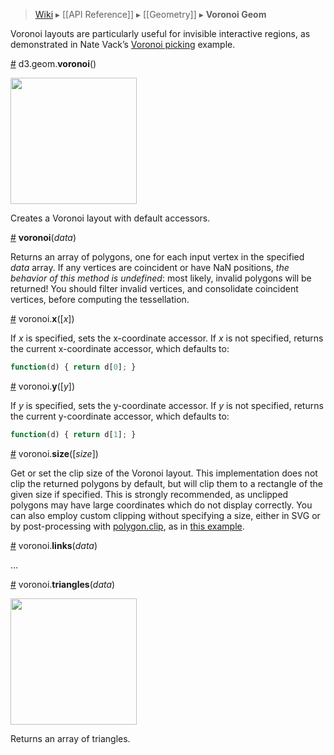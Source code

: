 > [Wiki](Home) ▸ [[API Reference]] ▸ [[Geometry]] ▸ **Voronoi Geom**

Voronoi layouts are particularly useful for invisible interactive regions, as demonstrated in Nate Vack’s [Voronoi picking](http://bl.ocks.org/njvack/1405439) example.

<a name="voronoi" href="#wiki-voronoi">#</a> d3.geom.<b>voronoi</b>()

<a href="http://bl.ocks.org/4060366"><img src="https://raw.github.com/gist/4060366/thumbnail.png" width="202"></a>

Creates a Voronoi layout with default accessors.

<a name="_voronoi" href="#wiki-_voronoi">#</a> <b>voronoi</b>(<i>data</i>)

Returns an array of polygons, one for each input vertex in the specified *data* array. If any vertices are coincident or have NaN positions, *the behavior of this method is undefined*: most likely, invalid polygons will be returned! You should filter invalid vertices, and consolidate coincident vertices, before computing the tessellation.

<a name="x" href="#wiki-x">#</a> voronoi.<b>x</b>([<i>x</i>])

If *x* is specified, sets the x-coordinate accessor. If *x* is not specified, returns the current x-coordinate accessor, which defaults to:

```js
function(d) { return d[0]; }
```

<a name="y" href="#wiki-y">#</a> voronoi.<b>y</b>([<i>y</i>])

If *y* is specified, sets the y-coordinate accessor. If *y* is not specified, returns the current y-coordinate accessor, which defaults to:

```js
function(d) { return d[1]; }
```

<a name="size" href="#wiki-size">#</a> voronoi.<b>size</b>([<i>size</i>])

Get or set the clip size of the Voronoi layout. This implementation does not clip the returned polygons by default, but will clip them to a rectangle of the given size if specified. This is strongly recommended, as unclipped polygons may have large coordinates which do not display correctly. You can also employ custom clipping without specifying a size, either in SVG or by post-processing with [polygon.clip](Polygon-Geom#wiki-clip), as in [this example](http://bl.ocks.org/4237768). 

<a name="links" href="#wiki-links">#</a> voronoi.<b>links</b>(<i>data</i>)

…

<a name="triangles" href="#wiki-triangles">#</a> voronoi.<b>triangles</b>(<i>data</i>)

<a href="http://bl.ocks.org/4341156"><img src="https://raw.github.com/gist/4341156/thumbnail.png" width="202"></a>

Returns an array of triangles.